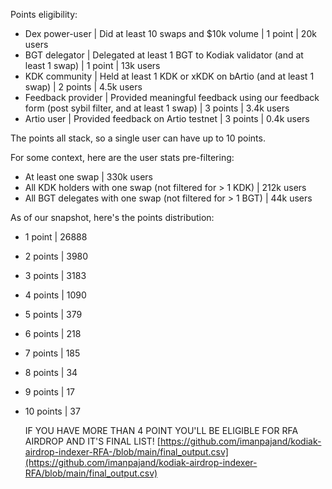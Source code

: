Points eligibility:
- Dex power-user | Did at least 10 swaps and $10k volume | 1 point | 20k users
- BGT delegator | Delegated at least 1 BGT to Kodiak validator (and at least 1 swap) | 1 point | 13k users 
- KDK community | Held at least 1 KDK or xKDK on bArtio (and at least 1 swap) | 2 points | 4.5k users
- Feedback provider | Provided meaningful feedback using our feedback form (post sybil filter, and at least 1 swap) |  3 points | 3.4k users
- Artio user | Provided feedback on Artio testnet | 3 points | 0.4k users

The points all stack, so a single user can have up to 10 points.

For some context, here are the user stats pre-filtering:
- At least one swap | 330k users
- All KDK holders with one swap (not filtered for > 1 KDK) | 212k users
- All BGT delegates with one swap (not filtered for > 1 BGT) | 44k users


As of our snapshot, here's the points distribution: 
 - 1 point   | 26888
 - 2 points  | 3980
 - 3 points  | 3183
 - 4 points  | 1090
 - 5 points  | 379
 - 6 points  | 218
 - 7 points  | 185
 - 8 points  | 34
 - 9 points  | 17
 - 10 points | 37


   IF YOU HAVE MORE THAN 4 POINT YOU'LL BE ELIGIBLE FOR RFA AIRDROP AND IT'S FINAL LIST!
   [https://github.com/imanpajand/kodiak-airdrop-indexer-RFA-/blob/main/final_output.csv](https://github.com/imanpajand/kodiak-airdrop-indexer-RFA/blob/main/final_output.csv)
